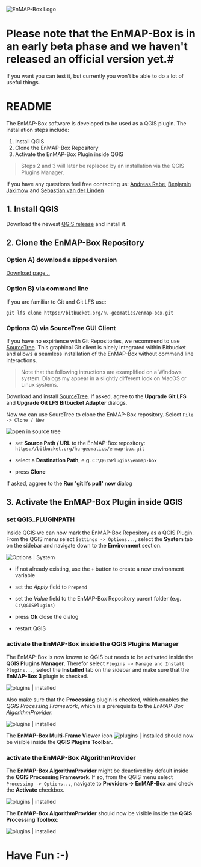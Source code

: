 ![EnMAP-Box Logo](http://www.enmap.org/sites/default/files/pictures/logos/logo-enmap-box-thumb.jpg)

# Please note that the EnMAP-Box is in an early beta phase and we haven't released an official version yet.#

If you want you can test it, but currently you won't be able to do a lot of useful things.

# README #

The EnMAP-Box software is developed to be used as a QGIS plugin. The installation steps include: 

1. Install QGIS
2. Clone the EnMAP-Box Repository
3. Activate the EnMAP-Box Plugin inside QGIS

> Steps 2 and 3 will later be replaced by an installation via the QGIS Plugins Manager.

If you have any questions feel free contacting us: 
[Andreas Rabe](https://www.geographie.hu-berlin.de/de/Members/rabe_andreas),
[Benjamin Jakimow](https://www.geographie.hu-berlin.de/de/Members/jakimow_benjamin) and
[Sebastian van der Linden](https://www.geographie.hu-berlin.de/de/Members/linden_sebastian)

## 1. Install QGIS ##

Download the newest [QGIS release](http://www.qgis.org/en/site/forusers/download.html) and install it.

## 2. Clone the EnMAP-Box Repository ##

### Option A) download a zipped version ###

[Download page...](https://bitbucket.org/hu-geomatics/enmap-box/downloads/)

### Option B) via command line ###

If you are familiar to Git and Git LFS use: 

`git lfs clone https://bitbucket.org/hu-geomatics/enmap-box.git`

### Options C) via SourceTree GUI Client ###

If you have no expirience with Git Repositories, we recommend to use
[SourceTree](https://www.sourcetreeapp.com/). 
This graphical Git client is nicely integrated within Bitbucket and allows a 
seamless installation of the EnMAP-Box without command line interactions.

> Note that the following intructions are examplified on a Windows system. Dialogs my appear in a slightly different look on MacOS or Linux systems. 

Download and install [SourceTree](https://www.sourcetreeapp.com/). 
If asked, agree to the **Upgrade Git LFS** and **Upgrade Git LFS Bitbucket Adapter** dialogs.

Now we can use SoureTree to clone the EnMAP-Box repository. Select `File -> Clone / New`

![open in source tree](README/cloneInSourceTree.png)

- set **Source Path / URL** to the EnMAP-Box repository: `https://bitbucket.org/hu-geomatics/enmap-box.git`

- select a **Destination Path**, e.g. `C:\QGISPlugins\enmap-box`

- press **Clone**

If asked, aggree to the **Run 'git lfs pull' now** dialog

## 3. Activate the EnMAP-Box Plugin inside QGIS ###

### set QGIS_PLUGINPATH ###

Inside QGIS we can now mark the EnMAP-Box Repository as a QGIS Plugin. From the QGIS menu select `Settings -> Options...`, select the **System** tab on the sidebar and navigate down to the **Environment** section.  

![Options | System](README/optionsSystem.png)

- if not already existing, use the `+` button to create a new environment variable

- set the *Apply* field to `Prepend`

- set the *Value* field to the EnMAP-Box Repository parent folder (e.g. `C:\QGISPlugins`)

- press **Ok** close the dialog

- restart QGIS

### activate the EnMAP-Box inside the QGIS Plugins Manager

The EnMAP-Box is now known to QGIS but needs to be activated inside the **QGIS Plugins Manager**. 
Therefor select `Plugins -> Manage and Install Plugins...`, select the **Installed** tab on the sidebar and make sure that the **EnMAP-Box 3** plugin is checked.

![plugins | installed](README/pluginsInstalled.png)

Also make sure that the **Processing** plugin is checked, which enables the *QGIS Processing Framework*, which is a prerequisite to the *EnMAP-Box AlgorithmProvider*.

![plugins | installed](README/pluginsInstalled2.png)

The **EnMAP-Box Multi-Frame Viewer** icon
![plugins | installed](README/boxIcon.png)
should now be visible inside the **QGIS Plugins Toolbar**.

### activate the EnMAP-Box AlgorithmProvider ###

The **EnMAP-Box AlgorithmProvider** might be deactived by default inside the **QGIS Processing Framework**. If so, from the QGIS menu select `Processing -> Options...`, navigate to **Providers -> EnMAP-Box** and check the **Activate** checkbox.

![plugins | installed](README/processingOptions.png)

The **EnMAP-Box AlgorithmProvider** should now be visible inside the **QGIS Processing Toolbox**:

![plugins | installed](README/algorithmProvider.png)

# Have Fun :-) #